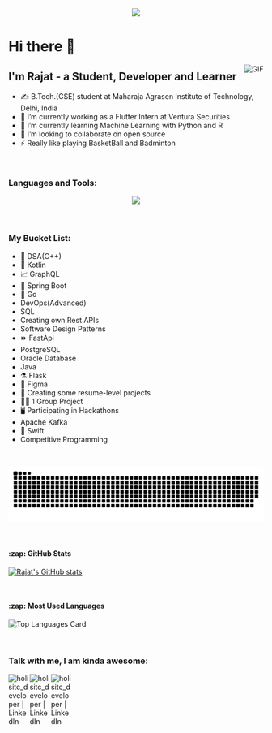 <div id="header" align="center">
  <img src="https://github.com/loyaltytrooper/loyaltytrooper/blob/main/githubBanner.png"/>
</div>

<h1>Hi there 👋</h1>

<img align="right" alt="GIF" src="https://github.com/loyaltytrooper/loyaltytrooper/blob/main/the-it-crowd-moss-the-it-crowd.gif" />


## I'm Rajat - a Student, Developer and Learner
- ✍ B.Tech.(CSE) student at Maharaja Agrasen Institute of Technology, Delhi, India
- 🔭 I’m currently working as a Flutter Intern at Ventura Securities
- 🌱 I’m currently learning Machine Learning with Python and R
- 👯 I’m looking to collaborate on open source
- ⚡ Really like playing BasketBall and Badminton

<br/>

### Languages and Tools:

<p align="center">
  <a href="https://skillicons.dev">
    <img src="https://skillicons.dev/icons?i=cpp,firebase,flutter,js,py,pytorch,tensorflow,git,gcp,kubernetes,docker,linux" />
  </a>
</p>

<br/>

### My Bucket List:
- 🥲 DSA(C++)
- 📱 Kotlin
- 📈 GraphQL
- 🥾 Spring Boot
- 🚀 Go
-    DevOps(Advanced)
-    SQL
-    Creating own Rest APIs
-    Software Design Patterns
- ⏩ FastApi
-    PostgreSQL
-    Oracle Database
-    Java
- ⚗️ Flask
- 🍥 Figma
- 🚧 Creating some resume-level projects
- 🐱‍💻 1 Group Project 
- 🖥️ Participating in Hackathons
-    Apache Kafka
- 💸 Swift
-   Competitive Programming
    
<br/>

![snake gif](https://github.com/loyaltytrooper/loyaltytrooper/blob/output/github-contribution-grid-snake.svg)

<br/>

<h4>:zap: GitHub Stats</h4>

  [![Rajat's GitHub stats](https://github-readme-stats.vercel.app/api?username=loyaltytrooper&count_private=true&show_icons=true&theme=radical)](https://github.com/loyaltytrooper/github-readme-stats)

<br/>

<h4>:zap: Most Used Languages</h4>

  ![Top Languages Card](https://github-readme-stats.vercel.app/api/top-langs/?username=loyaltytrooper&layout=compact&theme=radical)

<br/>

### Talk with me, I am kinda awesome:
<a href="https://linkedin.com/in/rajat-dev"><img align="left" alt="holisitc_developer | LinkedIn" width="42px" src="https://img.icons8.com/color/48/000000/linkedin.png" /></a>
<a href="https://twitter.com/loyaltytrooper"><img align="left" alt="holisitc_developer | LinkedIn" width="42px" src="https://img.icons8.com/color/48/000000/twitter--v2.png" /></a>
<a href="mailto:loyaltytrooper@gmail.com?Subject=New%20Opportunity%20from%20Github%20Viewer&Body=Hi"><img align="left" alt="holisitc_developer | LinkedIn" width="42px" src="https://img.icons8.com/color/48/000000/gmail-new.png" /></a>
